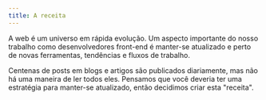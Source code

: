 ```yaml
---
title: A receita
---
```


A web é um universo em rápida evolução. Um aspecto importante do nosso trabalho como desenvolvedores front-end é manter-se atualizado e perto de novas ferramentas, tendências e fluxos de trabalho.

Centenas de posts em blogs e artigos são publicados diariamente, mas não há uma maneira de ler todos eles. Pensamos que você deveria ter uma estratégia para manter-se atualizado, então decidimos criar esta "receita".